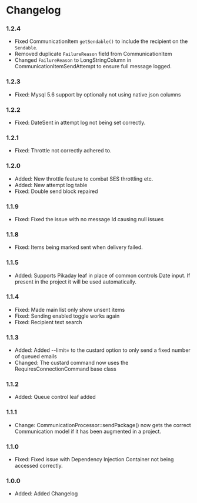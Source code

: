 # Changelog

### 1.2.4

* Fixed CommunicationItem `getSendable()` to include the recipient on the `Sendable`.
* Removed duplicate `FailureReason` field from CommunicationItem
* Changed `FailureReason` to LongStringColumn in CommunicationItemSendAttempt to ensure full message logged.

### 1.2.3

* Fixed: Mysql 5.6 support by optionally not using native json columns

### 1.2.2

* Fixed:    DateSent in attempt log not being set correctly.

### 1.2.1

* Fixed:    Throttle not correctly adhered to.

### 1.2.0

* Added:    New throttle feature to combat SES throttling etc.
* Added:    New attempt log table
* Fixed:    Double send block repaired

### 1.1.9

* Fixed:	Fixed the issue with no message Id causing null issues

### 1.1.8

* Fixed:	Items being marked sent when delivery failed.

### 1.1.5

* Added:        Supports Pikaday leaf in place of common controls Date input. If present in the project it will be used automatically.

### 1.1.4

* Fixed:        Made main list only show unsent items
* Fixed:        Sending enabled toggle works again
* Fixed:        Recipient text search

### 1.1.3

* Added:	Added --limit= to the custard option to only send a fixed number of queued emails
* Changed:	The custard command now uses the RequiresConnectionCommand base class

### 1.1.2

* Added:	Queue control leaf added

### 1.1.1

* Change:	CommunicationProcessor::sendPackage() now gets the correct Communication model if it has been
		augmented in a project.

### 1.1.0

* Fixed:        Fixed issue with Dependency Injection Container not being accessed correctly.

### 1.0.0

* Added:        Added Changelog
